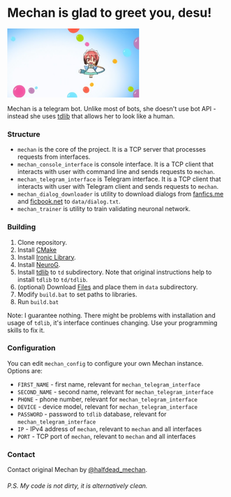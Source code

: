 # Mechan is glad to greet you, desu!
<img src="data/mechan.png" alt="Mechan" width="60%" />
     
Mechan is a telegram bot. Unlike most of bots, she doesn't use bot API \- instead she uses [tdlib](https://core.telegram.org/tdlib) that allows her to look like a human.

### Structure
 - `mechan` is the core of the project. It is a TCP server that processes requests from interfaces.
 - `mechan_console_interface` is console interface. It is a TCP client that interacts with user with command line and sends requests to `mechan`.
 - `mechan_telegram_interface` is Telegram interface. It is a TCP client that interacts with user with Telegram client and sends requests to `mechan`.
 - `mechan_dialog_downloader` is utility to download dialogs from [fanfics.me](https://fanfics.me) and [ficbook.net](https://ficbook.net) to `data/dialog.txt`.
 - `mechan_trainer` is utility to train validating neuronal network.

### Building
1) Clone repository.
2) Install [CMake](https://cmake.org)
3) Install [Ironic Library](https://github.com/Meta-chan/ironic_library).
4) Install [NeuroG](https://github.com/Meta-chan/NeuroG).
5) Install [tdlib](https://core.telegram.org/tdlib) to `td` subdirectory. Note that original instructions help to install `tdlib` to `td/tdlib`.
6) (optional) Download [Files](https://drive.google.com/drive/folders/145HLT_S2EaRzAvD0R1s121Do4rLAN5V9?usp=sharing) and place them in `data` subdirectory.
7) Modify `build.bat` to set paths to libraries.
8) Run `build.bat`

Note: I guarantee nothing. There might be problems with installation and usage of `tdlib`, it's interface continues changing. Use your programming skills to fix it.

### Configuration
You can edit `mechan_config` to configure your own Mechan instance. Options are:
 - `FIRST_NAME` \- first name, relevant for `mechan_telegram_interface`
 - `SECOND_NAME` \- second name, relevant for `mechan_telegram_interface`
 - `PHONE` \- phone number, relevant for `mechan_telegram_interface`
 - `DEVICE` \- device model, relevant for `mechan_telegram_interface`
 - `PASSWORD` \- password to `tdlib` database, relevant for `mechan_telegram_interface`
 - `IP` \- IPv4 address of `mechan`, relevant to `mechan` and all interfaces
 - `PORT` \- TCP port of `mechan`, relevant to `mechan` and all interfaces

### Contact
Contact original Mechan by [@halfdead_mechan](https://t.me/halfdead_mechan).

###### P.S. My code is not dirty, it is alternatively clean.

